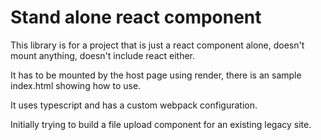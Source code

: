 # Stand alone react component

This library is for a project that is just a react component alone, doesn't mount anything, doesn't include react either.

It has to be mounted by the host page using render, there is an sample index.html showing how to use.

It uses typescript and has a custom webpack configuration.

Initially trying to build a file upload component for an existing legacy site.

